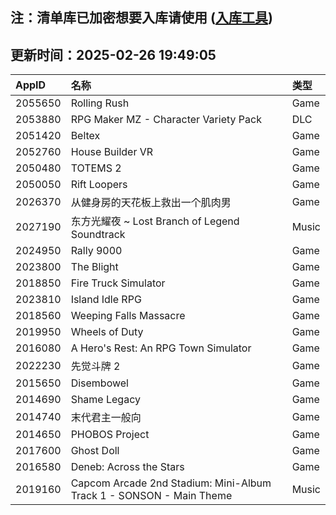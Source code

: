 ## 注：清单库已加密想要入库请使用 ([入库工具](https://github.com/BlankTMing/ManifestAutoUpdate/releases))

## 更新时间：2025-02-26 19:49:05
| AppID | 名称 | 类型  |
| :-------------------- | :----------------------------- | :----------- |
| 2055650 | Rolling Rush| Game |
| 2053880 | RPG Maker MZ - Character Variety Pack| DLC |
| 2051420 | Beltex| Game |
| 2052760 | House Builder VR| Game |
| 2050480 | TOTEMS 2| Game |
| 2050050 | Rift Loopers| Game |
| 2026370 | 从健身房的天花板上救出一个肌肉男| Game |
| 2027190 | 东方光耀夜 ~ Lost Branch of Legend Soundtrack| Music |
| 2024950 | Rally 9000| Game |
| 2023800 | The Blight| Game |
| 2018850 | Fire Truck Simulator| Game |
| 2023810 | Island Idle RPG| Game |
| 2018560 | Weeping Falls Massacre| Game |
| 2019950 | Wheels of Duty| Game |
| 2016080 | A Hero's Rest: An RPG Town Simulator| Game |
| 2022230 | 先觉斗牌 2| Game |
| 2015650 | Disembowel| Game |
| 2014690 | Shame Legacy| Game |
| 2014740 | 末代君主一般向| Game |
| 2014650 | PHOBOS Project| Game |
| 2017600 | Ghost Doll| Game |
| 2016580 | Deneb: Across the Stars| Game |
| 2019160 | Capcom Arcade 2nd Stadium: Mini-Album Track 1 - SONSON - Main Theme| Music |
